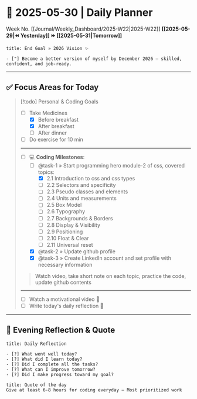 # 🌼 **2025-05-30** | Daily Planner

Week No. [[Journal/Weekly_Dashboard/2025-W22|2025-W22]]
**[[2025-05-29|⏪ Yesterday]] ⏩ [[2025-05-31|Tomorrow]]**

```ad-important
title: End Goal » 2026 Vision ✨

- ["] Become a better version of myself by December 2026 — skilled, confident, and job-ready.
```

---
## ✅ Focus Areas for Today

> [!todo] Personal & Coding Goals
> - [ ] Take Medicines
> 	- [x] Before breakfast
> 	- [x] After breakfast
> 	- [ ] After dinner
> - [ ] Do exercise for 10 min
> ---
> - [ ] 💻 **Coding Milestones**:
> 	- [ ] @task-1 » Start programming hero module-2 of css, covered topics:
> 		- [x] 2.1 Introduction to css and css types
> 		- [ ] 2.2 Selectors and specificity
> 		- [ ] 2.3 Pseudo classes and elements
> 		- [ ] 2.4 Units and measurements
> 		- [ ] 2.5 Box Model
> 		- [ ] 2.6 Typography
> 		- [ ] 2.7 Backgrounds & Borders
> 		- [ ] 2.8 Display & Visibility
> 		- [ ] 2.9 Positioning
> 		- [ ] 2.10 Float & Clear
> 		- [ ] 2.11 Universal reset
> 	- [x] @task-2 » Update github profile
> 	- [x] @task-3 » Create LinkedIn account and set profile with necessary information
> 	      
> > Watch video, take short note on each topic, practice the code, update github contents
> ---
> - [ ] Watch a motivational video 🎥
> - [ ] Write today's daily reflection 📝

---
## 🌻 Evening Reflection & Quote

```ad-summary
title: Daily Reflection

- [?] What went well today?  
- [?] What did I learn today?  
- [?] Did I complete all the tasks?  
- [?] What can I improve tomorrow?  
- [?] Did I make progress toward my goal?  

```

```ad-quote
title: Quote of the day
Give at least 6-8 hours for coding everyday — Most prioritized work
``` 
